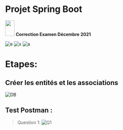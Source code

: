 # Projet Spring Boot
<img src="https://raw.githubusercontent.com/iampavangandhi/iampavangandhi/master/gifs/Hi.gif" width="30px" height="50px">
  <strong> Correction Examen Décembre 2021</strong> 

![e](https://user-images.githubusercontent.com/61566287/202121241-10b93f97-49ad-4d91-b378-d3e121322613.PNG)
![x](https://user-images.githubusercontent.com/61566287/202121608-5d480a6d-f791-45e7-bbe0-e173a1b80fec.PNG)
![a](https://user-images.githubusercontent.com/61566287/202121668-b9bc00e1-0ede-45e9-b490-a06276b62171.PNG)

# Etapes:

## Créer les entités et les associations 
![DB](https://user-images.githubusercontent.com/61566287/202124081-7295354c-b9c9-48b7-99ff-a1ec700a0632.png)

## Test Postman :
>Question 1:
![Q1](https://user-images.githubusercontent.com/61566287/202779508-a48765e8-23ad-4129-b205-380ba3a68637.png)






